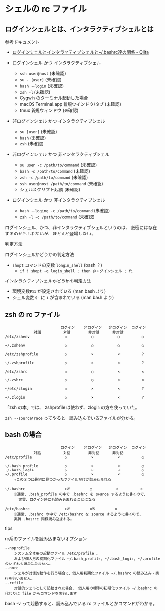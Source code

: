 # シェルの rc ファイル

## ログインシェルとは、インタラクティブシェルとは

参考ドキュメント

- [ログインシェルとインタラクティブシェルと~/.bashrc達の関係 - Qiita](https://qiita.com/incep/items/7e5760de0c2c748296aa)


- ログインシェル かつ インタラクティブシェル
    - `ssh user@host`  (未確認)
    - `su - [user]`  (未確認)
    - `bash --login`  (未確認)
    - `zsh -l`  (未確認)
    - Cygwin のターミナル起動した場合
    - macOS Terminal.app 新規ウインドウ/タブ  (未確認)
    - tmux 新規ウィンドウ  (未確認)
- 非ログインシェル かつ インタラクティブシェル
    - `su [user]`  (未確認)
    - `bash`  (未確認)
    - `zsh`  (未確認)
- 非ログインシェル かつ 非インタラクティブシェル
    - `su user -c /path/to/command`  (未確認)
    - `bash -c /path/to/command`  (未確認)
    - `zsh -c /path/to/command`  (未確認)
    - `ssh user@host /path/to/command`  (未確認)
    - シェルスクリプト起動  (未確認)
- ログインシェル かつ 非インタラクティブシェル
    - `bash --loging -c /path/to/command`  (未確認)
    - `zsh -l -c /path/to/command`  (未確認)


ログインシェル、かつ、非インタラクティブシェルというのは、
厳密には存在するのかもしれないが、ほとんど登場しない。


判定方法

ログインシェルかどうかの判定方法

- `shopt` コマンドの変数 `longin_shell` (bash ？)
    - `if ! shopt -q login_shell ; then 非ログインシェル ; fi`

インタラクティブシェルかどうかの判定方法

- 環境変数`PS1` が設定されている (man bash より)
- シェル変数 `$-` に `i` が含まれている (man bash より)



## zsh の rc ファイル

```
                         ログイン    非ログイン   非ログイン  ログイン
			 対話          対話        非対話      非対話
/etc/zshenv                ○           ○           ○          ○

~/.zshenv                  ○           ○           ○          ○

/etc/zshprofile            ○           ×           ×          ?
 
~/.zshprofile              ○           ×           ×          ?

/etc/zshrc                 ○           ○           ×          ×

~/.zshrc                   ○           ○           ×          ×

~/etc/zlogin               ○           ×           ×          ?
                                                       
~/.zlogin                  ○           ×           ×          ?
```

「zsh の本」では、 zshprofile は使わず、zlogin の方を使っていた。

`zsh --sourcetrace` ってやると、読み込んでいるファイルが分かる。




## bash の場合

```
                         ログイン    非ログイン   非ログイン  ログイン
			 対話          対話        非対話      非対話
/etc/profile               ○           ×           ×          ○

~/.bash_profile            ○           ×           ×          ○
~/.bash_login              ○           ×           ×          ○
~/.profile                 ○           ×           ×          ○
    ↑この３つは最初に見つかったファイルだけが読み込まれる

~/.bashrc                  ×※         ○           ×          ×
    ※通常、.bash_profile の中で .bashrc を source するように書くので、
      実質、ログイン時にも読み込まれることになる

/etc/bashrc                ×※         ×※         ×
    ※通常、.bashrc の中で /etc/bashrc を source するように書くので、
    実質 .bashrc 同様読み込まれる。
```

tips

rc系のファイルを読み込まないオプション

```
--noprofile
    システム全体用の起動ファイル /etc/profile 、
    および個人用の初期化ファイル ~/.bash_profile, ~/.bash_login, ~/.profile のいずれも読み込みません。
--norc
    シェルが対話的動作を行う場合に、個人用初期化ファイル ~/.bashrc の読み込み・実行を行いません。
--rcfile
    対話的シェルとして起動された場合、 個人用の標準の初期化ファイル ~/.bashrc の代わりに file からコマンドを実行します 
```

bash -v って起動すると、読み込んでいる rc ファイルとかコマンドがわかる。

